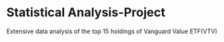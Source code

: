 # Statistical Analysis-Project

Extensive data analysis of the top 15 holdings of Vanguard Value ETF(VTV)
